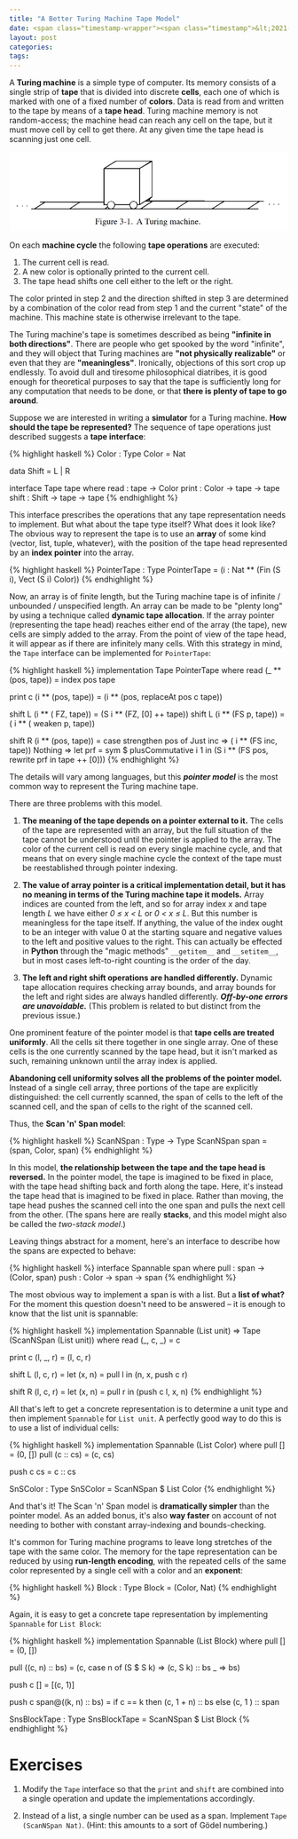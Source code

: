 ```yaml
---
title: "A Better Turing Machine Tape Model"
date: <span class="timestamp-wrapper"><span class="timestamp">&lt;2021-12-31 Fri&gt;</span></span>
layout: post
categories:
tags:
---
```

A **Turing machine** is a simple type of computer. Its memory consists of a single strip of **tape** that is divided into discrete **cells**, each one of which is marked with one of a fixed number of **colors**. Data is read from and written to the tape by means of a **tape head**. Turing machine memory is not random-access; the machine head can reach any cell on the tape, but it must move cell by cell to get there. At any given time the tape head is scanning just one cell.

![img](/assets/2021-12-31-turing-machine-tape/bbj-tm.png)

On each **machine cycle** the following **tape operations** are executed:

1.  The current cell is read.
2.  A new color is optionally printed to the current cell.
3.  The tape head shifts one cell either to the left or the right.

The color printed in step 2 and the direction shifted in step 3 are determined by a combination of the color read from step 1 and the current "state" of the machine. This machine state is otherwise irrelevant to the tape.

The Turing machine's tape is sometimes described as being **"infinite in both directions"**. There are people who get spooked by the word "infinite", and they will object that Turing machines are **"not physically realizable"** or even that they are **"meaningless"**. Ironically, objections of this sort crop up endlessly. To avoid dull and tiresome philosophical diatribes, it is good enough for theoretical purposes to say that the tape is sufficiently long for any computation that needs to be done, or that **there is plenty of tape to go around**.

Suppose we are interested in writing a **simulator** for a Turing machine. **How should the tape be represented?** The sequence of tape operations just described suggests a **tape interface**:

{% highlight haskell %}
Color : Type
Color = Nat

data Shift = L | R

interface
Tape tape where
  read  :  tape -> Color
  print : Color -> tape -> tape
  shift : Shift -> tape -> tape
{% endhighlight %}

This interface prescribes the operations that any tape representation needs to implement. But what about the tape type itself? What does it look like? The obvious way to represent the tape is to use an **array** of some kind (vector, list, tuple, whatever), with the position of the tape head represented by an **index pointer** into the array.

{% highlight haskell %}
PointerTape : Type
PointerTape = (i : Nat ** (Fin (S i), Vect (S i) Color))
{% endhighlight %}

Now, an array is of finite length, but the Turing machine tape is of infinite / unbounded / unspecified length. An array can be made to be "plenty long" by using a technique called **dynamic tape allocation**. If the array pointer (representing the tape head) reaches either end of the array (the tape), new cells are simply added to the array. From the point of view of the tape head, it will appear as if there are infinitely many cells. With this strategy in mind, the `Tape` interface can be implemented for `PointerTape`:

{% highlight haskell %}
implementation
Tape PointerTape where
  read    (_ ** (pos, tape)) =
    index pos tape

  print c (i ** (pos, tape)) =
    (i ** (pos, replaceAt pos c tape))

  shift L (i ** (  FZ, tape)) = (S i ** (FZ, [0] ++ tape))
  shift L (i ** (FS p, tape)) = (  i ** ( weaken p, tape))

  shift R (i ** (pos, tape)) =
    case strengthen pos of
      Just inc => (  i ** (FS inc, tape))
      Nothing  =>
        let prf = sym $ plusCommutative i 1 in
          (S i ** (FS pos, rewrite prf in tape ++ [0]))
{% endhighlight %}

The details will vary among languages, but this ***pointer model*** is the most common way to represent the Turing machine tape.

There are three problems with this model.

1.  **The meaning of the tape depends on a pointer external to it.** The cells of the tape are represented with an array, but the full situation of the tape cannot be understood until the pointer is applied to the array. The color of the current cell is read on every single machine cycle, and that means that on every single machine cycle the context of the tape must be reestablished through pointer indexing.

2.  **The value of array pointer is a critical implementation detail, but it has no meaning in terms of the Turing machine tape it models.** Array indices are counted from the left, and so for array index *x* and tape length *L* we have either *0 ≤ x < L* or *0 < x ≤ L*. But this number is meaningless for the tape itself. If anything, the value of the index ought to be an integer with value 0 at the starting square and negative values to the left and positive values to the right. This can actually be effected in **Python** through the "magic methods" `__getitem__` and `__setitem__`, but in most cases left-to-right counting is the order of the day.

3.  **The left and right shift operations are handled differently.** Dynamic tape allocation requires checking array bounds, and array bounds for the left and right sides are always handled differently. ***Off-by-one errors are unavoidable.*** (This problem is related to but distinct from the previous issue.)

One prominent feature of the pointer model is that **tape cells are treated uniformly**. All the cells sit there together in one single array. One of these cells is the one currently scanned by the tape head, but it isn't marked as such, remaining unknown until the array index is applied.

**Abandoning cell uniformity solves all the problems of the pointer model.** Instead of a single cell array, three portions of the tape are explicitly distinguished: the cell currently scanned, the span of cells to the left of the scanned cell, and the span of cells to the right of the scanned cell.

Thus, the **Scan 'n' Span model**:

{% highlight haskell %}
ScanNSpan : Type -> Type
ScanNSpan span = (span, Color, span)
{% endhighlight %}

In this model, **the relationship between the tape and the tape head is reversed.** In the pointer model, the tape is imagined to be fixed in place, with the tape head shifting back and forth along the tape. Here, it's instead the tape head that is imagined to be fixed in place. Rather than moving, the tape head pushes the scanned cell into the one span and pulls the next cell from the other. (The spans here are really **stacks**, and this model might also be called the *two-stack model*.)

Leaving things abstract for a moment, here's an interface to describe how the spans are expected to behave:

{% highlight haskell %}
interface
Spannable span where
  pull : span -> (Color, span)
  push : Color -> span -> span
{% endhighlight %}

The most obvious way to implement a span is with a list. But a **list of what?** For the moment this question doesn't need to be answered &#x2013; it is enough to know that the list unit is spannable:

{% highlight haskell %}
implementation
Spannable (List unit) => Tape (ScanNSpan (List unit)) where
  read    (_, c, _) = c

  print c (l, _, r) = (l, c, r)

  shift L (l, c, r) =
    let (x, n) = pull l in
      (n, x, push c r)

  shift R (l, c, r) =
    let (x, n) = pull r in
      (push c l, x, n)
{% endhighlight %}

All that's left to get a concrete representation is to determine a unit type and then implement `Spannable` for `List unit`. A perfectly good way to do this is to use a list of individual cells:

{% highlight haskell %}
implementation
Spannable (List Color) where
  pull []        = (0, [])
  pull (c :: cs) = (c, cs)

  push c cs = c :: cs

SnSColor : Type
SnSColor = ScanNSpan $ List Color
{% endhighlight %}

And that's it! The Scan 'n' Span model is **dramatically simpler** than the pointer model. As an added bonus, it's also **way faster** on account of not needing to bother with constant array-indexing and bounds-checking.

It's common for Turing machine programs to leave long stretches of the tape with the same color. The memory for the tape representation can be reduced by using **run-length encoding**, with the repeated cells of the same color represented by a single cell with a color and an **exponent**:

{% highlight haskell %}
Block : Type
Block = (Color, Nat)
{% endhighlight %}

Again, it is easy to get a concrete tape representation by implementing `Spannable` for `List Block`:

{% highlight haskell %}
implementation
Spannable (List Block) where
  pull [] = (0, [])

  pull ((c, n) :: bs) =
    (c, case n of
             (S $ S k) => (c, S k) :: bs
             _         => bs)

  push c [] = [(c, 1)]

  push c span@((k, n) :: bs) =
    if c == k
      then (c, 1 + n) :: bs
      else (c, 1    ) :: span

SnsBlockTape : Type
SnsBlockTape = ScanNSpan $ List Block
{% endhighlight %}


# Exercises

1.  Modify the `Tape` interface so that the `print` and `shift` are combined into a single operation and update the implementations accordingly.

2.  Instead of a list, a single number can be used as a span. Implement `Tape (ScanNSpan Nat)`. (Hint: this amounts to a sort of Gödel numbering.)
